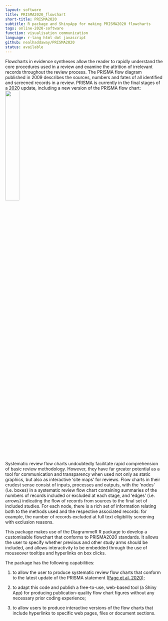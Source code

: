 ```yaml
---
layout: software
title: PRISMA2020_flowchart
short-title: PRISMA2020
subtitle: R package and ShinyApp for making PRISMA2020 flowcharts
tags: online-2020-software
function: visualisation communication
language: r-lang html dot javascript
github: nealhaddaway/PRISMA2020
status: available
---
```

Flowcharts in evidence syntheses allow the reader to rapidly understand the core procedures used in a review and examine the attrition of irrelevant records throughout the review process. The PRISMA flow diagram published in 2009 describes the sources, numbers and fates of all identified and screened records in a review. PRISMA is currently in the final stages of a 2020 update, including a new version of the PRISMA flow chart:
<img src="https://raw.githubusercontent.com/nealhaddaway/PRISMA2020/master/inst/extdata/PRISMA.png" width="30%">

Systematic review flow charts undoubtedly facilitate rapid comprehension of basic review methodology. However, they have far greater potential as a tool for communication and transparency when used not only as static graphics, but also as interactive ‘site maps’ for reviews. Flow charts in their crudest sense consist of inputs, processes and outputs, with the ‘nodes’ (i.e. boxes) in a systematic review flow chart containing summaries of the numbers of records included or excluded at each stage, and ‘edges’ (i.e. arrows) indicating the flow of records from sources to the final set of included studies. For each node, there is a rich set of information relating both to the methods used and the respective associated records: for example, the number of records excluded at full text eligibility screening with exclusion reasons. 

This package makes use of the DiagrammeR R package to develop a customisable flowchart that conforms to PRISMA2020 standards. It allows the user to specify whether previous and other study arms should be included, and allows interactivity to be embedded through the use of mouseover tooltips and hyperlinks on box clicks.

The package has the following capabilities:

1) to allow the user to produce systematic review flow charts that conform to the latest update of the PRISMA statement (<a href="https://osf.io/preprints/metaarxiv/v7gm2/" target="_blank">Page et al. 2020</a>);

2) to adapt this code and publish a free-to-use, web-based tool (a Shiny App) for producing publication-quality flow chart figures without any necessary prior coding experience;

3) to allow users to produce interactive versions of the flow charts that include hyperlinks to specific web pages, files or document sections.